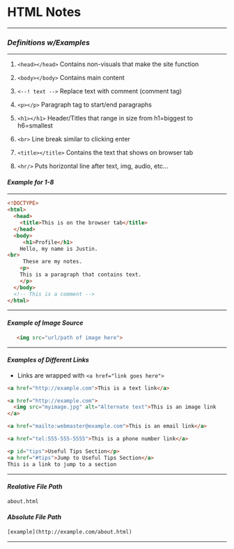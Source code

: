 # **HTML Notes**
---
### *Definitions w/Examples*
---

1. `<head></head>` Contains non-visuals that make the site function
2. `<body></body>` Contains main content 

3. `<--! text -->` Replace text with comment (comment tag)
4. `<p></p>` Paragraph tag to start/end paragraphs
5. `<h1></h1>` Header/Titles that range in size from h1=biggest to h6=smallest
6. `<br>` Line break similar to clicking enter
7. `<title></title>` Contains the text that shows on browser tab
8. `<hr/>` Puts horizontal line after text, img, audio, etc...
 
#### *Example for 1-8*
---
```html
<!DOCTYPE>
<html>
  <head>
    <title>This is on the browser tab</title>
  </head>
  <body>
     <h1>Profile</h1>
    Hello, my name is Justin. 
<br>
     These are my notes.
    <p>
    This is a paragraph that contains text. 
    </p>
  </body>
  <!-- This is a comment -->
</html>
```
---
#### *Example of Image Source*
 ```html
    <img src="url/path of image here">
```
---
#### *Examples of Different Links*

* Links are wrapped with `<a href="link goes here">`

```html
<a href="http://example.com">This is a text link</a>
```
```html
<a href="http://example.com">
  <img src="myimage.jpg" alt="Alternate text">This is an image link
</a>
```
```html
<a href="mailto:webmaster@example.com">This is an email link</a>
```
```html
<a href="tel:555-555-5555">This is a phone number link</a>
```
```html
<p id="tips">Useful Tips Section</p>
<a href="#tips">Jump to Useful Tips Section</a>
This is a link to jump to a section
```
---
#### *Realative File Path*
```html
about.html
```
#### *Absolute File Path*
```html
[example](http://example.com/about.html)
```
---
